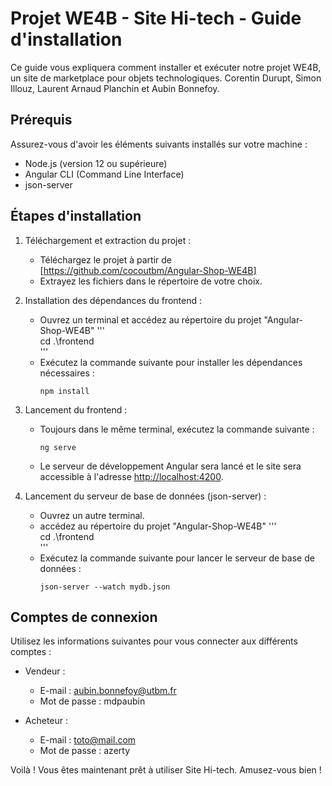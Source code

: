 # Projet WE4B - Site Hi-tech - Guide d'installation

Ce guide vous expliquera comment installer et exécuter notre projet WE4B, un site de marketplace pour objets technologiques.
Corentin Durupt, Simon Illouz, Laurent Arnaud Planchin et Aubin Bonnefoy.

## Prérequis
Assurez-vous d'avoir les éléments suivants installés sur votre machine :
- Node.js (version 12 ou supérieure)
- Angular CLI (Command Line Interface)
- json-server

## Étapes d'installation

1. Téléchargement et extraction du projet :
   - Téléchargez le projet à partir de [https://github.com/cocoutbm/Angular-Shop-WE4B]
   - Extrayez les fichiers dans le répertoire de votre choix.

2. Installation des dépendances du frontend :
   - Ouvrez un terminal et accédez au répertoire du projet "Angular-Shop-WE4B"
   '''  
   cd .\frontend\
   '''
   - Exécutez la commande suivante pour installer les dépendances nécessaires :
     ```
     npm install
     ```

3. Lancement du frontend :
   - Toujours dans le même terminal, exécutez la commande suivante :
     ```
     ng serve
     ```
   - Le serveur de développement Angular sera lancé et le site sera accessible à l'adresse [http://localhost:4200](http://localhost:4200).

4. Lancement du serveur de base de données (json-server) :
   - Ouvrez un autre terminal.
   - accédez au répertoire du projet "Angular-Shop-WE4B"
   '''  
   cd .\frontend\
   '''
   - Exécutez la commande suivante pour lancer le serveur de base de données :
     ```
     json-server --watch mydb.json
     ```

## Comptes de connexion

Utilisez les informations suivantes pour vous connecter aux différents comptes :

- Vendeur :
  - E-mail : aubin.bonnefoy@utbm.fr
  - Mot de passe : mdpaubin

- Acheteur :
  - E-mail : toto@mail.com
  - Mot de passe : azerty

Voilà ! Vous êtes maintenant prêt à utiliser Site Hi-tech.
Amusez-vous bien !
